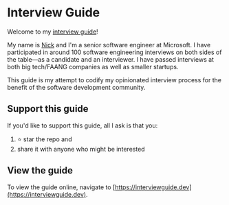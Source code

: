 # Interview Guide

Welcome to my [interview guide](https://interviewguide.dev)!

My name is [Nick](https://nick.scialli.me) and I'm a senior software engineer at Microsoft. I have participated in around 100 software engineering interviews on both sides of the table&mdash;as a candidate and an interviewer. I have passed interviews at both big tech/FAANG companies as well as smaller startups.

This guide is my attempt to codify my opinionated interview process for the benefit of the software development community.

## Support this guide

If you'd like to support this guide, all I ask is that you:

1. ⭐️ star the repo and
2. share it with anyone who might be interested

## View the guide

To view the guide online, navigate to [https://interviewguide.dev](https://interviewguide.dev).
